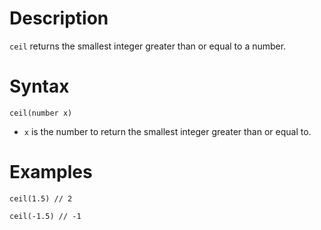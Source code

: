 # Description

`ceil` returns the smallest integer greater than or equal to a number.

# Syntax

```step
ceil(number x)
```

- `x` is the number to return the smallest integer greater than or equal to.

# Examples

```step
ceil(1.5) // 2

ceil(-1.5) // -1
```